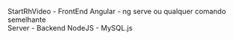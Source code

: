 StartRhVideo - FrontEnd Angular - ng serve ou qualquer comando semelhante
 <br />
Server - Backend NodeJS - MySQL.js
